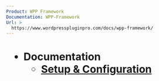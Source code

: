 ```yaml
---
Product: WPP Framework
Documentation: WPP-Framework
Url: >
  https://www.wordpresspluginpro.com/docs/wpp-framework/
---
```

# <ul><li class="pagenav">Documentation<ul><li class="page_item page-item-559"><a href="setup.md">Setup &#038; Configuration</a></li>
</ul></li></ul>